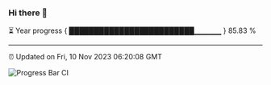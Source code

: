 ### Hi there 👋

⏳ Year progress { █████████████████████████▁▁▁▁▁ } 85.83 %

---

⏰ Updated on Fri, 10 Nov 2023 06:20:08 GMT

![Progress Bar CI](https://github.com/liununu/liununu/workflows/Progress%20Bar%20CI/badge.svg)
